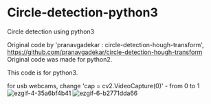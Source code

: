 # Circle-detection-python3
Circle detection using python3

Original code by 'pranavgadekar : circle-detection-hough-transform', https://github.com/pranavgadekar/circle-detection-hough-transform
Original code was made for python2.

This code is for python3.

for usb webcams, change 'cap = cv2.VideoCapture(0)' - from 0 to 1
![ezgif-4-35a6bf4b41](https://github.com/Mygummi13/Circle-detection-python3/assets/163815202/0264a72f-8536-4be7-a573-d19221ee66fd)
![ezgif-6-b2771dda66](https://github.com/Mygummi13/Circle-detection-python3/assets/163815202/ac3720f1-2436-4e2e-887e-7e3885e34a1d)

